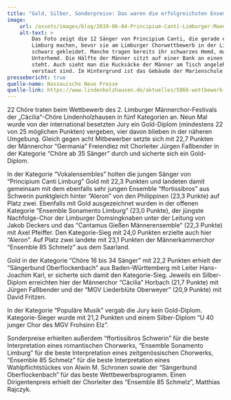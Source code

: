 ```yaml
---
title: "Gold, Silber, Sonderpreise: Das waren die erfolgreichsten Ensembles"
image: 
    url: /assets/images/blog/2019-06-04-Principium-Canti-Limburger-Maennerchor-Festival-2019.jpeg
    alt-text: >
        Das Foto zeigt die 12 Sänger von Principium Canti, die gerade eine Pause auf dem Schulhof der Marienschule
        Limburg machen, bevor sie am Limburger Chorwettbewerb in der Limburger Stadthalle teilnehmen. Alle Männer sind 
        schwarz gekleidet. Manche tragen bereits ihr schwarzes Hemd, manche ihr Sacko und einer trägt ein schwarzes 
        Unterhemd. Die Hälfte der Männer sitzt auf einer Bank an einen Tisch, während die andere Hälft hinter dem Tisch 
        steht. Auch sieht man die Rucksäcke der Männer am Tisch angelehnt stehen, in denen Getränke und Notenmappen 
        verstaut sind. Im Hintergrund ist das Gebäude der Marienschule Limburg und einige Bäume zu sehen.
pressebericht: true
quelle-name: Nassauische Neue Presse
quelle-link: https://www.lindenholzhausen.de/aktuelles/5866-wettbewerb-m%C3%A4nnerchor-festival-21-05-2019
---
```

22 Chöre traten beim Wettbewerb des 2. Limburger Männerchor-Festivals der „Cäcilia“-Chöre Lindenholzhausen in fünf Kategorien an. Neun Mal wurde von der international besetzten Jury ein Gold-Diplom (mindestens 22 von 25 möglichen Punkten) vergeben, vier davon blieben in der näheren Umgebung. Gleich gegen acht Mitbewerber setzte sich mit 22,7 Punkten der Männerchor “Germania” Freiendiez mit Chorleiter Jürgen Faßbender in der Kategorie “Chöre ab 35 Sänger” durch und sicherte sich ein Gold-Diplom.

In der Kategorie “Vokalensembles” holten die jungen Sänger von “Principium Canti Limburg” Gold mit 22,3 Punkten und landeten damit gemeinsam mit dem ebenfalls sehr jungen Ensemble “ffortissibros” aus Schwerin punktgleich hinter “Aleron” von den Philippinen (23,3 Punkte) auf Platz zwei. Ebenfalls mit Gold ausgezeichnet wurden in der offenen Kategorie “Ensemble Sonamento Limburg” (23,0 Punkte), der jüngste Nachfolge-Chor der Limburger Domsingknaben unter der Leitung von Jakob Deckers und das “Cantamus Gießen Männerensemble” (22,3 Punkte) mit Axel Pfeiffer. Den Kategorie-Sieg mit 24,0 Punkten erzielte auch hier “Aleron”. Auf Platz zwei landete mit 23,1 Punkten der Männerkammerchor “Ensemble 85 Schmelz” aus dem Saarland.

Gold in der Kategorie “Chöre 16 bis 34 Sänger” mit 22,2 Punkten erhielt der “Sängerbund Oberflockenbach” aus Baden-Württemberg mit Leiter Hans-Joachim Karl, er sicherte sich damit den Kategorie-Sieg. Jeweils ein Silber-Diplom erreichten hier der Männerchor “Cäcilia” Horbach (21,7 Punkte) mit Jürgen Faßbender und der “MGV Liederblüte Oberweyer” (20,9 Punkte) mit David Fritzen.

In der Kategorie “Populäre Musik” vergab die Jury kein Gold-Diplom. Kategorie-Sieger wurde mit 21,2 Punkten und einem Silber-Diplom “U 40 junger Chor des MGV Frohsinn Elz”.

Sonderpreise erhielten außerdem “ffortissibros Schwerin” für die beste Interpretation eines romantischen Chorwerks, “Ensemble Sonamento Limburg” für die beste Interpretation eines zeitgenössischen Chorwerks, “Ensemble 85 Schmelz” für die beste Interpretation eines Wahlpflichtstückes von Alwin M. Schronen sowie der “Sängerbund Oberflockenbach” für das beste Wettbewerbsprogramm. Einen Dirigentenpreis erhielt der Chorleiter des “Ensemble 85 Schmelz”, Matthias Rajczyk.
